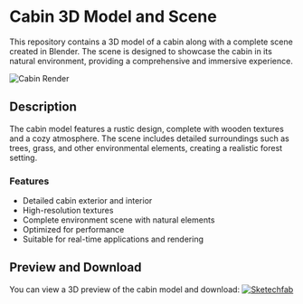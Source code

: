 # Cabin 3D Model and Scene

This repository contains a 3D model of a cabin along with a complete scene created in Blender. The scene is designed to showcase the cabin in its natural environment, providing a comprehensive and immersive experience.

![Cabin Render](image.png)

## Description

The cabin model features a rustic design, complete with wooden textures and a cozy atmosphere. The scene includes detailed surroundings such as trees, grass, and other environmental elements, creating a realistic forest setting.

### Features

- Detailed cabin exterior and interior
- High-resolution textures
- Complete environment scene with natural elements
- Optimized for performance
- Suitable for real-time applications and rendering

## Preview and Download

You can view a 3D preview of the cabin model and download:
[![Sketechfab](https://img.shields.io/badge/Sketchfab-blue)](https://sketchfab.com/thepolygonic) 

